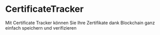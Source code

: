 # CertificateTracker
Mit Certificate Tracker können Sie Ihre Zertifikate dank Blockchain ganz einfach speichern und verifizieren
